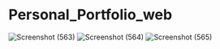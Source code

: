 # Personal_Portfolio_web
![Screenshot (563)](https://user-images.githubusercontent.com/75801689/127730243-d3928c13-4d53-4197-86b7-2ac31e2ad41b.png)
![Screenshot (564)](https://user-images.githubusercontent.com/75801689/127730230-67e1e735-9cb4-4c70-9512-95c61c8cf7bf.png)
![Screenshot (565)](https://user-images.githubusercontent.com/75801689/127730214-4c36528f-4ba8-43ec-9bf2-11bf07db11d7.png)
